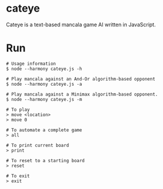 cateye
======

Cateye is a text-based mancala game AI written in JavaScript.

Run
===
````
# Usage information
$ node --harmony cateye.js -h

# Play mancala against an And-Or algorithm-based opponent
$ node --harmony cateye.js -a

# Play mancala against a Minimax algorithm-based opponent.
$ node --harmony cateye.js -m

# To play
> move <location>
> move 0

# To automate a complete game
> all

# To print current board
> print

# To reset to a starting board
> reset

# To exit
> exit
````
